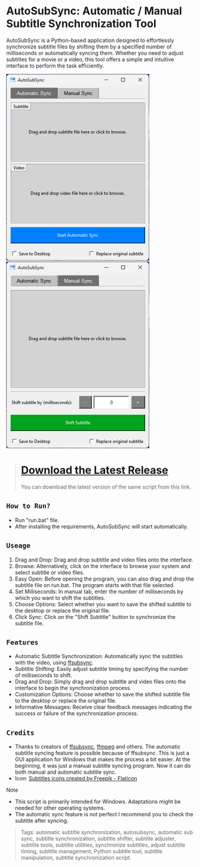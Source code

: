 # AutoSubSync: Automatic / Manual Subtitle Synchronization Tool
AutoSubSync is a Python-based application designed to effortlessly synchronize subtitle files by shifting them by a specified number of milliseconds or automatically syncing them. Whether you need to adjust subtitles for a movie or a video, this tool offers a simple and intuitive interface to perform the task efficiently.

<img title="AutoSubSync" src='images/AutoSubSync2.png'><img title="AutoSubSync" src='images/AutoSubSync1.png'>

> # [Download the Latest Release](https://github.com/denizsafak/AutoSubSync/releases/latest)
> You can download the latest version of the same script from this link.

## `How to Run?`

- Run "run.bat" file.
- After installing the requirements, AutoSubSync will start automatically.

## `Useage`
1) Drag and Drop: Drag and drop subtitle and video files onto the interface.
2) Browse: Alternatively, click on the interface to browse your system and select subtitle or video files.
3) Easy Open: Before opening the program, you can also drag and drop the subtitle file on run.bat. The program starts with that file selected. 
4) Set Milliseconds: In manual tab, enter the number of milliseconds by which you want to shift the subtitles.
5) Choose Options: Select whether you want to save the shifted subtitle to the desktop or replace the original file.
4) Click Sync: Click on the "Shift Subtitle" button to synchronize the subtitle file.

## `Features`
- Automatic Subtitle Synchronization: Automatically sync the subtitles with the video, using [ffsubsync](https://github.com/smacke/ffsubsync).
- Subtitle Shifting: Easily adjust subtitle timing by specifying the number of milliseconds to shift.
- Drag and Drop: Simply drag and drop subtitle and video files onto the interface to begin the synchronization process.
- Customization Options: Choose whether to save the shifted subtitle file to the desktop or replace the original file.
- Informative Messages: Receive clear feedback messages indicating the success or failure of the synchronization process.

## `Credits`
- Thanks to creators of [ffsubsync](https://github.com/smacke/ffsubsync), [ffmpeg](https://www.ffmpeg.org/) and others. The automatic subtitle syncing feature is possible because of ffsubsync. This is just a GUI application for Windows that makes the process a bit easier. At the beginning, it was just a manual subtitle syncing program. Now it can do both manual and automatic subtitle sync.
- Icon: [Subtitles icons created by Freepik - Flaticon](https://www.flaticon.com/free-icons/subtitles)

> [!NOTE]
> - This script is primarily intended for Windows. Adaptations might be needed for other operating systems.
> - The automatic sync feature is not perfect I recommend you to check the subtitle after syncing.

> Tags: automatic subtitle synchronization, autosubsync, automatic sub sync, subtitle synchronization, subtitle shifter, subtitle adjuster, subtitle tools, subtitle utilities, synchronize subtitles, adjust subtitle timing, subtitle management, Python subtitle tool, subtitle manipulation, subtitle synchronization script.
